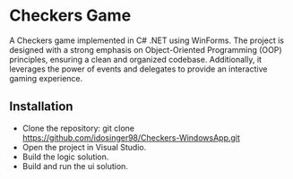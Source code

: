 # Checkers Game
A Checkers game implemented in C# .NET using WinForms. The project is designed with a strong emphasis on Object-Oriented Programming (OOP) principles, ensuring a clean and organized codebase. Additionally, it leverages the power of events and delegates to provide an interactive gaming experience.

## Installation
* Clone the repository: git clone https://github.com/idosinger98/Checkers-WindowsApp.git
* Open the project in Visual Studio.
* Build the logic solution.
* Build and run the ui solution.
